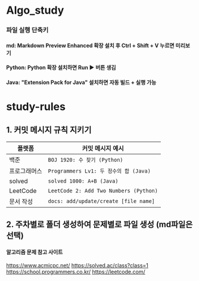 # Algo_study
### 파일 실행 단축키
#### md: Markdown Preview Enhanced 확장 설치 후 Ctrl + Shift + V 누르면 미리보기
#### Python: Python 확장 설치하면 Run ▶️ 버튼 생김
#### Java: "Extension Pack for Java" 설치하면 자동 빌드 + 실행 가능

# study-rules
## 1. 커밋 메시지 규칙 지키기
| 플랫폼    | 커밋 메시지 예시                              |
| ------ | -------------------------------------- |
| 백준     | `BOJ 1920: 수 찾기 (Python)`              |
| 프로그래머스 | `Programmers Lv1: 두 정수의 합 (Java)`      |
| solved    | `solved 1000: A+B (Java)`         |
| LeetCode     | `LeetCode 2: Add Two Numbers (Python)` |
| 문서 작성     | `docs: add/update/create [file name]`       |

## 2. 주차별로 폴더 생성하여 문제별로 파일 생성 (md파일은 선택)

#### 알고리즘 문제 참고 사이트
https://www.acmicpc.net/
https://solved.ac/class?class=1
https://school.programmers.co.kr/
https://leetcode.com/
